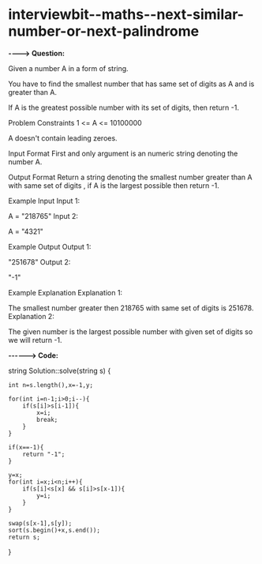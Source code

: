 # interviewbit--maths--next-similar-number-or-next-palindrome


**----> Question:**

Given a number A in a form of string.

You have to find the smallest number that has same set of digits as A and is greater than A.

If A is the greatest possible number with its set of digits, then return -1.



Problem Constraints
 1 <= A <= 10100000

 A doesn't contain leading zeroes.



Input Format
First and only argument is an numeric string denoting the number A.



Output Format
Return a string denoting the smallest number greater than A with same set of digits , if A is the largest possible then return -1.



Example Input
Input 1:

 A = "218765"
Input 2:

 A = "4321"


Example Output
Output 1:

 "251678"
Output 2:

 "-1"


Example Explanation
Explanation 1:

 The smallest number greater then 218765 with same set of digits is 251678.
Explanation 2:

 The given number is the largest possible number with given set of digits so we will return -1.
 
 
 **------> Code:**
 
 string Solution::solve(string s) {
 
    int n=s.length(),x=-1,y;

    for(int i=n-1;i>0;i--){
        if(s[i]>s[i-1]){
            x=i;
            break;
        }
    }

    if(x==-1){
        return "-1";
    }

    y=x;
    for(int i=x;i<n;i++){
        if(s[i]<s[x] && s[i]>s[x-1]){
            y=i;
        }
    }

    swap(s[x-1],s[y]);
    sort(s.begin()+x,s.end());
    return s;
}
